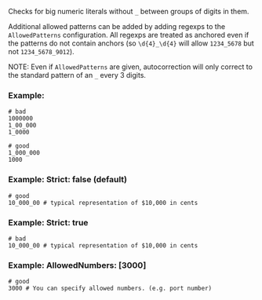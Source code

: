 Checks for big numeric literals without `_` between groups
of digits in them.

Additional allowed patterns can be added by adding regexps to
the `AllowedPatterns` configuration. All regexps are treated
as anchored even if the patterns do not contain anchors (so
`\d{4}_\d{4}` will allow `1234_5678` but not `1234_5678_9012`).

NOTE: Even if `AllowedPatterns` are given, autocorrection will
only correct to the standard pattern of an `_` every 3 digits.

### Example:

    # bad
    1000000
    1_00_000
    1_0000

    # good
    1_000_000
    1000

### Example: Strict: false (default)

    # good
    10_000_00 # typical representation of $10,000 in cents

### Example: Strict: true

    # bad
    10_000_00 # typical representation of $10,000 in cents

### Example: AllowedNumbers: [3000]

    # good
    3000 # You can specify allowed numbers. (e.g. port number)
